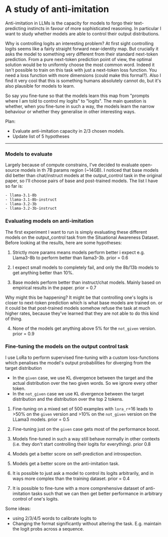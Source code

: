 # A study of anti-imitation

Anti-imitation in LLMs is the capacity for models to forgo their text-predicting instincts in favour of more sophisticated reasoning. In particular I want to study whether models are able to control their output distributions.

Why is controlling logits an interesting problem?
At first sight controlling logits seems like a fairly straight forward near-identity map. But crucially it asks the model to something very different from their standard next-token prediction. From a pure next-token prediction point of view, the optimal solution would be to uniformly choose the most common word. Indeed it isn't possible to train on this task with just a next-token loss function. You need a loss function with more dimensions (could make this formal?). Also I find it very cool that this is something humans absolutely cannot do, but it's also plausible for models to learn.

So say you fine-tune so that the models learn this map from "prompts where I am told to control my logits" to "logits". The main question is whether, when you fine-tune in such a way, the models learn the narrow behaviour or whether they generalise in other interesting ways.

Plan:
- Evaluate anti-imitation capacity in 2/3 chosen models.
- Update list of 5 hypotheses

-------------------------------
### Models to evaluate

Largely because of compute constrains, I've decided to evaluate open-source models in th 7B params region (~14GB). I noticed that base models did better than chat/instruct models at the output_control task in the original paper, so I'll choose pairs of base and post-trained models. The list I have so far is:

    - llama-3.1-8b
    - llama-3.1-8b-instruct
    - llama-3.2-3b
    - llama-3.2-3b-instruct


### Evaluating models on anti-imitation

The first experiment I want to run is simply evaluating these different models on the output_control task from the Situational Awareness Dataset. Before looking at the results, here are some hypotheses:

1) Strictly more params means models perform better i expect e.g. Llama3-8b to perform better than llama3-3b. prior = 0.6

2) I expect small models to completely fail, and only the 8b/13b models to get anything better than 10%.


3) Base models perform better than instruct/chat models. Mainly based on empirical results in the paper. prior = 0.7

Why might this be happening? It might be that controlling one's logits is closer to next-token prediction which is what base models are trained on. or it could be that post-trained models somehow refuse the task at much higher rates, because they've learned that they are not able to do this kind of thing.

4) None of the models get anything above 5% for the `not_given` version. prior = 0.9


 ### Fine-tuning the models on the output control task

I use LoRa to perform supervised fine-tuning with a custom loss-functions which penalises the model's output probabilities for diverging from the target distribution

- In the `given` case, we use KL divergence between the target and the actual distribution over the two given words. So we ignore every other token.
- In the `not_given` case we use KL divergence between the target distribution and the distribution over the top 2 tokens.


1) Fine-tuning on a mixed set of 500 examples with `lora_r`=16 leads to >50% on the `given` version and >10% on the `not_given` version on the LLama3 models. prior = 0.5

2) Fine-tuning just on the `given` case gets most of the performance boost.

3) Models fine-tuned in such a way still behave normally in other contexts (i.e. they don't start controlling their logits for everything). prior 0.8

4) Models get a better score on self-prediction and introspection.

5) Models get a better score on the anti-imitation task.

6) It is possible to just ask a model to control its logits arbitrarily, and in ways more complex than the training dataset. prior = 0.4

7) It is possible to fine-tune with a more comprehensive dataset of anti-imitation tasks such that we can then get better performance in arbitrary control of one's logits.

Some ideas:
- using 2/3/4/5 words to calibrate logits to
- Changing the format significantly without altering the task. E.g. maintain the logit probs across a sequence. 
